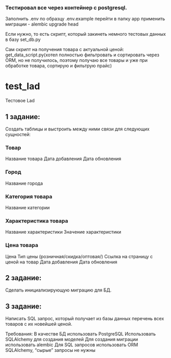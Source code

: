 ### Тестировал все через контейнер с postgresql.
Заполнить .env по образцу .env.example
перейти в папку app
применить миграции  - alembic upgrade head

Если нужно, то есть скрипт, который закинеть немного тестовых данных в базу
set_db.py

Сам скрипт на получения товара с актуальной ценой:
get_data_script.py(хотел полностью фильтровать и сортировать через ORM, но не получилось, поэтому получаю все товары и уже при обработке товара, сортирую и фильтрую прайс)

# test_lad
Тестовое Lad

## 1 задание:
Создать таблицы и выстроить между ними связи для следующих сущностей:
### Товар
Название товара
Дата добавления
Дата обновления
### Город
Название города
### Категория товара
Название категории
### Характеристика товара
Название характеристики
Значение характеристики
### Цена товара
Цена
Тип цены (розничная/скидка/оптовая/)
Ссылка на страницу с ценой на товар
Дата добавления
Дата обновления

## 2 задание:
Сделать инициализирующую миграцию для БД.

## 3 задание:
Написать SQL запрос, который получает из базы данных перечень всех товаров с их новейшей ценой.

Требования:
В качестве БД использовать PostgreSQL
Использовать SQLAlchemy для создания моделей
Для создания миграции использовать alembic
Для SQL запросов использовать ORM SQLAlchemy, “сырые” запросы не нужны
